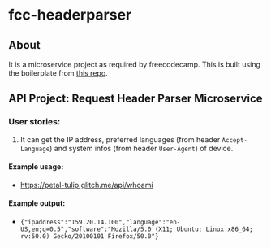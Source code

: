 # fcc-headerparser

## About
It is a microservice project as required by freecodecamp. This is built using the boilerplate from [this repo](https://github.com/freeCodeCamp/boilerplate-project-headerparser/).

## API Project: Request Header Parser Microservice

### User stories:
1. It can get the IP address, preferred languages (from header `Accept-Language`) and system infos (from header `User-Agent`) of device.

#### Example usage:
* https://petal-tulip.glitch.me/api/whoami

#### Example output:
* `{"ipaddress":"159.20.14.100","language":"en-US,en;q=0.5","software":"Mozilla/5.0 (X11; Ubuntu; Linux x86_64; rv:50.0) Gecko/20100101 Firefox/50.0"}`
